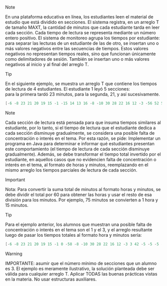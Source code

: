 > [!Note]
> En una plataforma educativa en línea, los estudiantes leen el material de estudio 
> que está dividido en secciones. 
> El sistema registra, en un  arreglo T de tamaño MAXT, 
> la cantidad de minutos que cada estudiante tarda en leer cada sección.
> Cada tiempo de lectura se representa mediante un número entero positivo.
>  El sistema de monitoreo agrupa los tiempos por estudiante: 
> para separar las lecturas de un estudiante de las de otro, 
> se insertan uno o más valores negativos entre las secuencias de tiempos. 
> Estos valores negativos no representan tiempos reales, 
> sino que funcionan únicamente como delimitadores de sesión. 
> También se insertan uno o más valores negativos al inicio y al final del arreglo T. 

>[!Tip]
> En el siguiente ejemplo, se muestra un arreglo T que contiene los tiempos de lectura de 4 estudiantes.
> El estudiante 1 leyó 5 secciones:   
> para la primera tardó 23 minutos, para la segunda, 21, y así sucesivamente.
```java
[-6 -8 23 21 20 19 15 -1 -15 14 13 16 -8 -10 30 28 22 16 12 -3 -56 52 54 60 -5]
```
>[!Note]
> Cada sección de lectura está pensada para que insuma tiempos similares al estudiante, 
> por lo tanto, si el tiempo de lectura que el estudiante dedica a cada sección disminuye gradualmente, 
> se considera una posible falta de concentración o interés en el tema. 
> Por esta razón, se pide:
> Implementar un programa en Java para determinar e informar qué estudiantes presentan este comportamiento (el tiempo de lectura de cada sección 
> disminuye gradualmente). 
> Además, se debe transformar el tiempo total invertido por el estudiante, en aquellos casos que no evidencien falta de 
> concentración o interés en el tema, al formato de horas y minutos, 
> reemplazando en el mismo arreglo los tiempos parciales de lectura de cada sección.

>[!IMPORTANT]
> Nota: Para convertir la suma total de minutos al formato horas y minutos, se debe dividir el total por 60 para obtener las horas y usar 
> el resto de esa división para los minutos. Por ejemplo, 75 minutos se convierten a 1 hora y 15 minutos.

>[!Tip]
> Para el ejemplo anterior, los alumnos que muestran una posible falta de concentración o interés en el tema son el 1 y el 3, y el arreglo 
> resultante luego de pasar los tiempos totales al formato hora y minutos sería:
```java
[-6 -8 23 21 20 19 15 -1 0 -58 -8 -10 30 28 22 16 12 -3 3 42 -5 -5 -5 -5 -5]
```
> [!WARNING]
> IMPORTANTE: asumir que el número mínimo de secciones que un alumno es 3. El ejemplo es meramente ilustrativo, la solución planteada debe ser
> válida para cualquier arreglo T. Aplicar TODAS las buenas prácticas vistas en la materia. No usar estructuras auxiliares.

